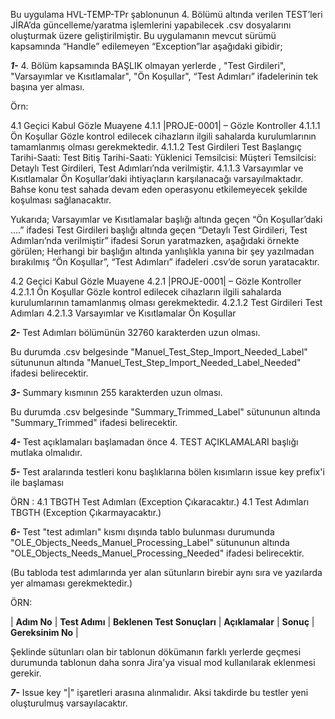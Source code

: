 
Bu uygulama HVL-TEMP-TPr şablonunun 4. Bölümü altında verilen TEST’leri JİRA’da güncelleme/yaratma işlemlerini yapabilecek .csv dosyalarını oluşturmak üzere geliştirilmiştir.
Bu uygulamanın mevcut sürümü kapsamında “Handle” edilemeyen “Exception”lar aşağıdaki gibidir;

***1-***	4. Bölüm kapsamında BAŞLIK olmayan yerlerde , "Test Girdileri", "Varsayımlar ve Kısıtlamalar", "Ön Koşullar", “Test Adımları” ifadelerinin tek başına yer alması. 

Örn:

4.1	Geçici Kabul Gözle Muayene
4.1.1	|PROJE-0001| – Gözle Kontroller
4.1.1.1	Ön Koşullar
Gözle kontrol edilecek cihazların ilgili sahalarda kurulumlarının tamamlanmış olması gerekmektedir.
4.1.1.2	Test Girdileri
Test Başlangıç Tarihi-Saati:
Test Bitiş Tarihi-Saati:
Yüklenici Temsilcisi:
Müşteri Temsilcisi: 
Detaylı Test Girdileri, Test Adımları’nda verilmiştir.
4.1.1.3	Varsayımlar ve Kısıtlamalar
Ön Koşullar’daki ihtiyaçların karşılanacağı varsayılmaktadır.
Bahse konu test sahada devam eden operasyonu etkilemeyecek şekilde koşulması sağlanacaktır.

Yukarıda;
Varsayımlar ve Kısıtlamalar başlığı altında geçen “Ön Koşullar’daki ….” ifadesi Test Girdileri başlığı altında geçen “Detaylı Test Girdileri, Test Adımları’nda verilmiştir” ifadesi Sorun yaratmazken, aşağıdaki örnekte görülen; 
Herhangi bir başlığın altında yanlışlıkla yanına bir şey yazılmadan bırakılmış “Ön Koşullar”, “Test Adımları” ifadeleri .csv’de sorun yaratacaktır.

4.2	Geçici Kabul Gözle Muayene
4.2.1	|PROJE-0001| – Gözle Kontroller
4.2.1.1	Ön Koşullar
Gözle kontrol edilecek cihazların ilgili sahalarda kurulumlarının tamamlanmış olması gerekmektedir.
4.2.1.2	Test Girdileri
Test Adımları
4.2.1.3	Varsayımlar ve Kısıtlamalar
Ön Koşullar


***2-***	Test Adımları bölümünün 32760 karakterden uzun olması.

Bu durumda .csv belgesinde "Manuel_Test_Step_Import_Needed_Label" sütununun altında "Manuel_Test_Step_Import_Needed_Label_Needed" ifadesi belirecektir.

***3-***	Summary kısmının 255 karakterden uzun olması. 

Bu durumda .csv belgesinde "Summary_Trimmed_Label" sütununun altında "Summary_Trimmed" ifadesi belirecektir.

***4-***	Test açıklamaları başlamadan önce 4. TEST AÇIKLAMALARI başlığı mutlaka olmalıdır.

***5-*** Test aralarında testleri konu başlıklarına bölen kısımların issue key prefix'i ile başlaması

ÖRN : 
4.1 TBGTH Test Adımları (Exception Çıkaracaktır.)
4.1 Test Adımları TBGTH (Exception Çıkarmayacaktır.)

***6-***  Test "test adımları" kısmı dışında tablo bulunması durumunda "OLE_Objects_Needs_Manuel_Processing_Label" sütununun altında "OLE_Objects_Needs_Manuel_Processing_Needed" ifadesi belirecektir. 

(Bu tabloda test adımlarında yer alan sütunların birebir aynı sıra ve yazılarda yer almaması gerekmektedir.)

ÖRN:

| **Adım No** | **Test Adımı** | **Beklenen Test Sonuçları** | **Açıklamalar** | **Sonuç** | **Gereksinim No** |

Şeklinde sütunları olan bir tablonun dökümanın farklı yerlerde geçmesi durumunda tablonun daha sonra Jira'ya visual mod kullanılarak eklenmesi gerekir.

***7-***	Issue key "|" işaretleri arasına alınmalıdır. Aksi takdirde bu testler yeni oluşturulmuş varsayılacaktır.
